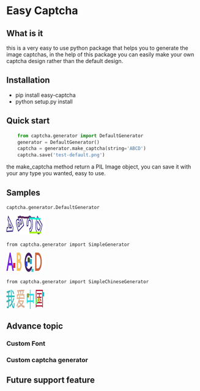 # Easy Captcha

## What is it

this is a very easy to use python package that helps you to generate the image captchas, in the help of this package you
can easily make your own captcha design rather than the default design.

## Installation

* pip install easy-captcha
* python setup.py install

## Quick start

```python
    from captcha.generator import DefaultGenerator
    generator = DefaultGenerator()
    captcha = generator.make_captcha(string='ABCD')
    captcha.save('test-default.png')
```

the make_captcha method return a PIL Image object, you
can save it with your any type you wanted, easy to use.

## Samples

    captcha.generator.DefaultGenerator

![Default](assets/test-default.png)

    from captcha.generator import SimpleGenerator

![Simple](assets/test-simple.png)

    from captcha.generator import SimpleChineseGenerator

![Simple](assets/test-simple-chinese.png)

## Advance topic

### Custom Font

### Custom captcha generator

## Future support feature